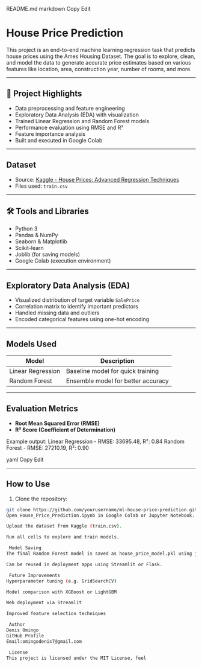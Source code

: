  README.md
markdown
Copy
Edit
# House Price Prediction

This project is an end-to-end machine learning regression task that predicts house prices using the Ames Housing Dataset. The goal is to explore, clean, and model the data to generate accurate price estimates based on various features like location, area, construction year, number of rooms, and more.

---

## 📌 Project Highlights

- Data preprocessing and feature engineering
- Exploratory Data Analysis (EDA) with visualization
- Trained Linear Regression and Random Forest models
- Performance evaluation using RMSE and R²
- Feature importance analysis
- Built and executed in Google Colab

---

##  Dataset

- Source: [Kaggle - House Prices: Advanced Regression Techniques](https://www.kaggle.com/competitions/house-prices-advanced-regression-techniques)
- Files used: `train.csv`

---

## 🛠 Tools and Libraries

- Python 3
- Pandas & NumPy
- Seaborn & Matplotlib
- Scikit-learn
- Joblib (for saving models)
- Google Colab (execution environment)

---

##  Exploratory Data Analysis (EDA)

- Visualized distribution of target variable `SalePrice`
- Correlation matrix to identify important predictors
- Handled missing data and outliers
- Encoded categorical features using one-hot encoding

---

##  Models Used

| Model              | Description                        |
|-------------------|------------------------------------|
| Linear Regression | Baseline model for quick training  |
| Random Forest     | Ensemble model for better accuracy |

---

##  Evaluation Metrics

- **Root Mean Squared Error (RMSE)**
- **R² Score (Coefficient of Determination)**

Example output:
Linear Regression - RMSE: 33695.48, R²: 0.84
Random Forest - RMSE: 27210.19, R²: 0.90

yaml
Copy
Edit

---

##  How to Use

1. Clone the repository:
```bash
git clone https://github.com/yourusername/ml-house-price-prediction.git
Open House_Price_Prediction.ipynb in Google Colab or Jupyter Notebook.

Upload the dataset from Kaggle (train.csv).

Run all cells to explore and train models.

 Model Saving
The final Random Forest model is saved as house_price_model.pkl using joblib.

Can be reused in deployment apps using Streamlit or Flask.

 Future Improvements
Hyperparameter tuning (e.g. GridSearchCV)

Model comparison with XGBoost or LightGBM

Web deployment via Streamlit

Improved feature selection techniques

 Author
Denis Omingo
GitHub Profile
Email:omingodenis7@gmail.com

 License
This project is licensed under the MIT License, feel 
